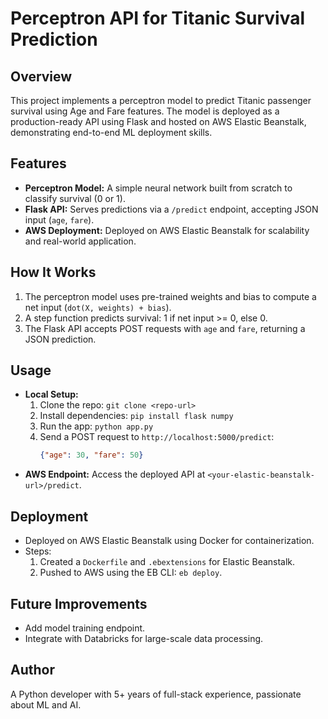 # Perceptron API for Titanic Survival Prediction

## Overview
This project implements a perceptron model to predict Titanic passenger survival using Age and Fare features. The model is deployed as a production-ready API using Flask and hosted on AWS Elastic Beanstalk, demonstrating end-to-end ML deployment skills.

## Features
- **Perceptron Model:** A simple neural network built from scratch to classify survival (0 or 1).
- **Flask API:** Serves predictions via a `/predict` endpoint, accepting JSON input (`age`, `fare`).
- **AWS Deployment:** Deployed on AWS Elastic Beanstalk for scalability and real-world application.

## How It Works
1. The perceptron model uses pre-trained weights and bias to compute a net input (`dot(X, weights) + bias`).
2. A step function predicts survival: 1 if net input >= 0, else 0.
3. The Flask API accepts POST requests with `age` and `fare`, returning a JSON prediction.

## Usage
- **Local Setup:**
  1. Clone the repo: `git clone <repo-url>`
  2. Install dependencies: `pip install flask numpy`
  3. Run the app: `python app.py`
  4. Send a POST request to `http://localhost:5000/predict`:
     ```json
     {"age": 30, "fare": 50}
     ```
- **AWS Endpoint:** Access the deployed API at `<your-elastic-beanstalk-url>/predict`.

## Deployment
- Deployed on AWS Elastic Beanstalk using Docker for containerization.
- Steps:
  1. Created a `Dockerfile` and `.ebextensions` for Elastic Beanstalk.
  2. Pushed to AWS using the EB CLI: `eb deploy`.

## Future Improvements
- Add model training endpoint.
- Integrate with Databricks for large-scale data processing.

## Author
A Python developer with 5+ years of full-stack experience, passionate about ML and AI.
